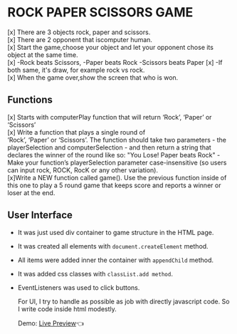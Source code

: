 # ROCK PAPER SCISSORS GAME


[x] There are 3 objects rock, paper and scissors.  
[x] There are 2 opponent that iscomputer human.  
[x] Start the game,choose your object and let your opponent chose its object at the same time.  
[x]  -Rock beats Scissors, 
    -Paper beats Rock
    -Scissors beats Paper
[x] -If both same, it's draw, for example rock vs rock.  
[x] When the game over,show the screen that who is won.  

## Functions
[x] Starts with computerPlay function that will return ‘Rock’, ‘Paper’ or ‘Scissors’  
[x] Write a function that plays a single round of   
‘Rock’, ‘Paper’ or ‘Scissors’. The function should take two parameters - the playerSelection and computerSelection - and then return a string that declares the winner of the round like so: "You Lose! Paper beats Rock"
 -Make your function’s playerSelection parameter case-insensitive (so users can input rock, ROCK, RocK or any other variation).  
 [x]Write a NEW function called game(). Use the previous function inside of this one to play a 5 round game that keeps score and reports a winner or loser at the end.  



## User Interface
- It was just used div container to game structure in the HTML page.   
- It was created all elements with `document.createElement` method.  
- All items were added inner the container with `appendChild` method.  
- It was added css classes with `classList.add method`.  
- EventListeners was used to click buttons.  

    For UI, I try to handle as possible as job with directly javascript code. So I write code inside html modestly.  
 
    Demo: [Live Preview](https://burakkepuc.github.io/rock-paper-scissors/):point_left:
